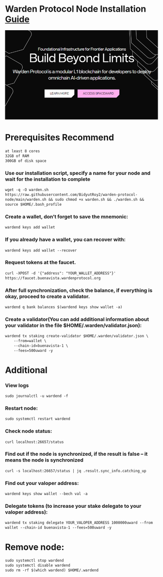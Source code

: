 # Warden Protocol Node Installation [Guide](https://docs.wardenprotocol.org/operate-a-node/networks/join-buenavista)

<p align="center">
<img src='image.jpg' width='900'>
</p>

# Prerequisites Recommend

```
at least 8 cores
32GB of RAM
300GB of disk space
```


### Use our installation script, specify a name for your node and wait for the installation to complete

``` 
wget -q -O warden.sh https://raw.githubusercontent.com/BidyutRoy2/warden-protocol-node/main/warden.sh && sudo chmod +x warden.sh && ./warden.sh && source $HOME/.bash_profile
```

### Create a wallet, don’t forget to save the mnemonic:
```
wardend keys add wallet
```

### If you already have a wallet, you can recover with:
```
wardend keys add wallet --recover
```

### Request tokens at the faucet.
```
curl -XPOST -d '{"address": "YOUR_WALLET_ADDRESS"}' https://faucet.buenavista.wardenprotocol.org
```

### After full synchronization, check the balance, if everything is okay, proceed to create a validator.
```
wardend q bank balances $(wardend keys show wallet -a)
```

### Create a validator(You can add additional information about your validator in the file $HOME/.warden/validator.json):
```
wardend tx staking create-validator $HOME/.warden/validator.json \
    --from=wallet \
    --chain-id=buenavista-1 \
    --fees=500uward -y
```

# Additional

### View logs
```
sudo journalctl -u wardend -f
```

### Restart node:
```
sudo systemctl restart wardend
```

### Check node status:
```
curl localhost:26657/status
```

### Find out if the node is synchronized, if the result is false – it means the node is synchronized
```
curl -s localhost:26657/status | jq .result.sync_info.catching_up
```

### Find out your valoper address:
```
wardend keys show wallet --bech val -a
```

### Delegate tokens (to increase your stake delegate to your valoper address):
```
wardend tx staking delegate YOUR_VALOPER_ADDRESS 1000000uward --from wallet --chain-id buenavista-1 --fees=500uward -y
```

# Remove node:
```
sudo systemctl stop wardend
sudo systemctl disable wardend
sudo rm -rf $(which wardend) $HOME/.wardend
```

